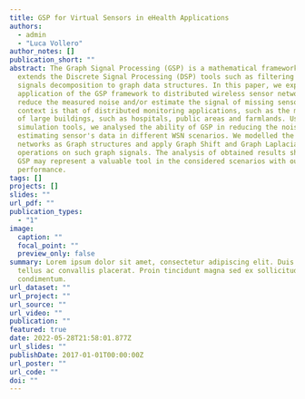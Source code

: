 ```yaml
---
title: GSP for Virtual Sensors in eHealth Applications
authors:
  - admin
  - "Luca Vollero"
author_notes: []
publication_short: ""
abstract: The Graph Signal Processing (GSP) is a mathematical framework that
  extends the Discrete Signal Processing (DSP) tools such as filtering and
  signals decomposition to graph data structures. In this paper, we explore the
  application of the GSP framework to distributed wireless sensor networks to
  reduce the measured noise and/or estimate the signal of missing sensors. The
  context is that of distributed monitoring applications, such as the monitoring
  of large buildings, such as hospitals, public areas and farmlands. Using
  simulation tools, we analysed the ability of GSP in reducing the noise and in
  estimating sensor's data in different WSN scenarios. We modelled the sensor
  networks as Graph structures and apply Graph Shift and Graph Laplacian
  operations on such graph signals. The analysis of obtained results shows that
  GSP may represent a valuable tool in the considered scenarios with outstanding
  performance.
tags: []
projects: []
slides: ""
url_pdf: ""
publication_types:
  - "1"
image:
  caption: ""
  focal_point: ""
  preview_only: false
summary: Lorem ipsum dolor sit amet, consectetur adipiscing elit. Duis posuere
  tellus ac convallis placerat. Proin tincidunt magna sed ex sollicitudin
  condimentum.
url_dataset: ""
url_project: ""
url_source: ""
url_video: ""
publication: ""
featured: true
date: 2022-05-28T21:58:01.877Z
url_slides: ""
publishDate: 2017-01-01T00:00:00Z
url_poster: ""
url_code: ""
doi: ""
---
```



